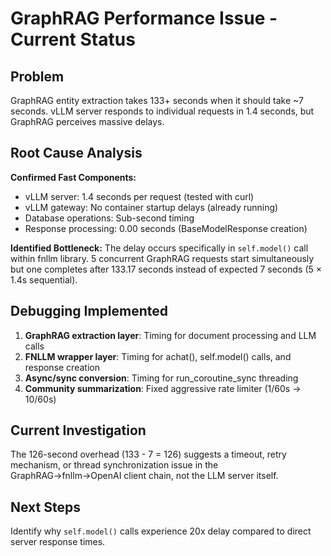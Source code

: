 # GraphRAG Performance Issue - Current Status

## Problem
GraphRAG entity extraction takes 133+ seconds when it should take ~7 seconds. vLLM server responds to individual requests in 1.4 seconds, but GraphRAG perceives massive delays.

## Root Cause Analysis
**Confirmed Fast Components:**
- vLLM server: 1.4 seconds per request (tested with curl)
- vLLM gateway: No container startup delays (already running)
- Database operations: Sub-second timing
- Response processing: 0.00 seconds (BaseModelResponse creation)

**Identified Bottleneck:**
The delay occurs specifically in `self.model()` call within fnllm library. 5 concurrent GraphRAG requests start simultaneously but one completes after 133.17 seconds instead of expected 7 seconds (5 × 1.4s sequential).

## Debugging Implemented
1. **GraphRAG extraction layer**: Timing for document processing and LLM calls
2. **FNLLM wrapper layer**: Timing for achat(), self.model() calls, and response creation
3. **Async/sync conversion**: Timing for run_coroutine_sync threading
4. **Community summarization**: Fixed aggressive rate limiter (1/60s → 10/60s)

## Current Investigation
The 126-second overhead (133 - 7 = 126) suggests a timeout, retry mechanism, or thread synchronization issue in the GraphRAG→fnllm→OpenAI client chain, not the LLM server itself.

## Next Steps
Identify why `self.model()` calls experience 20x delay compared to direct server response times.
